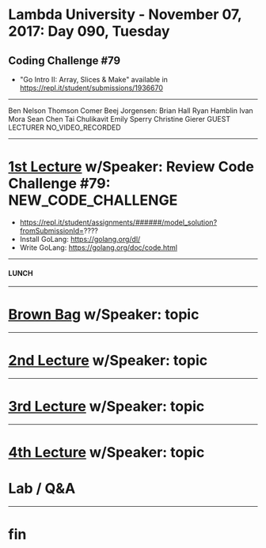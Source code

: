 # Lambda University - November 07, 2017: Day 090, Tuesday
## Coding Challenge #79
- "Go Intro II: Array, Slices & Make" available in https://repl.it/student/submissions/1936670
***
Ben Nelson
Thomson Comer
Beej Jorgensen: Brian Hall
Ryan Hamblin
Ivan Mora
Sean Chen
Tai Chulikavit
Emily Sperry
Christine Gierer
GUEST LECTURER
NO_VIDEO_RECORDED
***
# [1st Lecture](VIDEO_RECORDED_NOT_POSTED) w/Speaker: Review Code Challenge #79: NEW_CODE_CHALLENGE
- https://repl.it/student/assignments/######/model_solution?fromSubmissionId=????
- Install GoLang: https://golang.org/dl/
- Write GoLang: https://golang.org/doc/code.html

***
#### LUNCH
***
# [Brown Bag](VIDEO_RECORDED_NOT_POSTED) w/Speaker: topic
***
# [2nd Lecture](VIDEO_RECORDED_NOT_POSTED) w/Speaker: topic
***
# [3rd Lecture](VIDEO_RECORDED_NOT_POSTED) w/Speaker: topic
***
# [4th Lecture](VIDEO_RECORDED_NOT_POSTED) w/Speaker: topic
# Lab / Q&A
***
# fin
